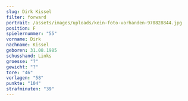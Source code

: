 ```yaml
---
slug: Dirk Kissel
filter: forward
portrait: /assets/images/uploads/kein-foto-vorhanden-970828844.jpg
position: F
spielernummer: "55"
vorname: Dirk
nachname: Kissel
geboren: 31.08.1985
schusshand: Links
groesse: "?"
gewicht: "?"
tore: "46"
vorlagen: "58"
punkte: "104"
strafminuten: "39"
---
```

